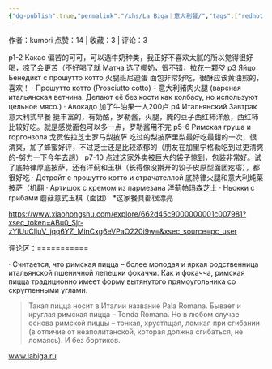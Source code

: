 ```yaml
---
{"dg-publish":true,"permalink":"/xhs/La Biga｜意大利餐/","tags":["rednote"],"created":"2025-03-17T18:28:20.984+08:00","updated":"2025-03-17T20:45:26.867+08:00"}
---
```



作者：kumori
点赞：14   |   收藏：3   |   评论：3

p1-2 Какао 偏苦的可可，可以选牛奶种类，我正好不喜欢太腻的所以觉得很好喝，凉了会更苦（不好喝了就
Матча 选了椰奶，很不错，拉花一颗♡̷
p3 Яйцо Бенедикт с прошутто котто 火腿班尼迪蛋 面包非常好吃，很酥应该黄油煎的，喜欢！
· Прошутто котто (Prosciutto cotto) - 意大利猪肉火腿 (вареная итальянская ветчина. Делают её без кости как колбасу, но используют цельное мясо.)
· Авокадо 加了牛油果一人200卢
p4 Итальянский Завтрак 意大利式早餐 挺丰富的，有奶酪，罗勒酱，火腿，腌的豆子西红柿洋葱，西红柿比较好吃。就是感觉面包可以多一点，罗勒酱用不完
p5-6 Римская груша и горгонзола 戈贡佐拉芝士罗马梨披萨 吃过的梨披萨里梨最好吃最甜的一次，很清爽，加了蜂蜜好评，不过芝士还是比较浓郁的（朋友在加里宁格勒吃到过更清爽的-努力一下今年去趟）
p7-10 点过这家外卖被巨大的袋子惊到，包装非常好。试了底特律厚底披萨，还有洋蓟和玉棋（长得像没擀开的饺子皮原型面团疙瘩），都很好吃
· Детройт с прошутто котто и страчателлой 底特律火腿和意大利炖菜披萨（机翻
· Артишок с кремом из пармезана 洋蓟帕玛森芝士
· Ньокки с грибами 蘑菇意式玉棋（面团）
*这家餐具都很漂亮

https://www.xiaohongshu.com/explore/662d45c9000000001c007981?xsec_token=ABu0_Sjr-zYIUuCIjuV_jqq6YZ_MinCxg6eVPaO220i9w=&xsec_source=pc_user

评论区：===========

· Считается, что римская пицца – более молодая и яркая родственница итальянской пшеничной лепешки фокаччи. Как и фокачча, римская пицца традиционно имеет форму вытянутого прямоугольника со скругленными углами.

> Такая пицца носит в Италии название Pala Romana. Бывает и круглая римская пицца – Tonda Romana. Но в любом случае основа римской пиццы – тонкая, хрустящая, ломкая при сгибании (в отличие от неаполитанской, которая должна сгибаться, не ломаясь). И без бортиков.

www.labiga.ru